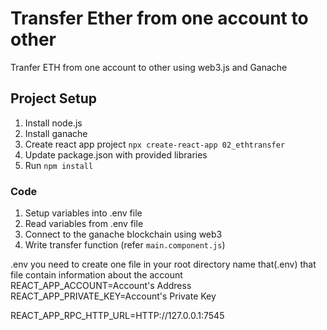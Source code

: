 # Transfer Ether from one account to other

Tranfer ETH from one account to other using web3.js and Ganache

## Project Setup

1. Install node.js
2. Install ganache 
3. Create react app project `npx create-react-app 02_ethtransfer`
4. Update package.json with provided libraries
5. Run `npm install`

### Code 

1. Setup variables into .env file
2. Read variables from .env file
3. Connect to the ganache blockchain using web3
4. Write transfer function (refer `main.component.js`) 

.env
you need to create one file in your root directory name that(.env) that file contain information about the account
REACT_APP_ACCOUNT=Account's Address
REACT_APP_PRIVATE_KEY=Account's Private Key

REACT_APP_RPC_HTTP_URL=HTTP://127.0.0.1:7545

